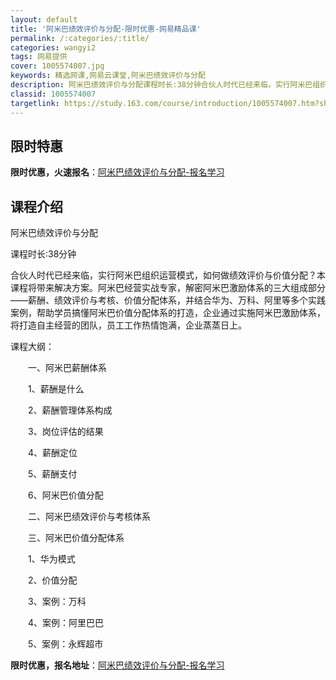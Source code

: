 ```yaml
---
layout: default
title: '阿米巴绩效评价与分配-限时优惠-网易精品课'
permalink: /:categories/:title/
categories: wangyi2
tags: 网易提供
cover: 1005574007.jpg
keywords: 精选网课,网易云课堂,阿米巴绩效评价与分配
description: 阿米巴绩效评价与分配课程时长:38分钟合伙人时代已经来临，实行阿米巴组织运营模式，如何做绩效评价与价值分配？本课程将带来
classid: 1005574007
targetlink: https://study.163.com/course/introduction/1005574007.htm?share=1&shareId=1025206652&utm_campaign=share&utm_medium=iphoneShare&utm_source=&utm_u=1025206652
---
```


## 限时特惠

**限时优惠，火速报名**：[阿米巴绩效评价与分配-报名学习](https://study.163.com/course/introduction/1005574007.htm?share=1&shareId=1025206652&utm_campaign=share&utm_medium=iphoneShare&utm_source=&utm_u=1025206652)

## 课程介绍

阿米巴绩效评价与分配

课程时长:38分钟

合伙人时代已经来临，实行阿米巴组织运营模式，如何做绩效评价与价值分配？本课程将带来解决方案。阿米巴经营实战专家，解密阿米巴激励体系的三大组成部分——薪酬、绩效评价与考核、价值分配体系，并结合华为、万科、阿里等多个实践案例，帮助学员搞懂阿米巴价值分配体系的打造，企业通过实施阿米巴激励体系，将打造自主经营的团队，员工工作热情饱满，企业蒸蒸日上。

课程大纲：

　　一、阿米巴薪酬体系

　　1、薪酬是什么

　　2、薪酬管理体系构成

　　3、岗位评估的结果

　　4、薪酬定位

　　5、薪酬支付

　　6、阿米巴价值分配

　　二、阿米巴绩效评价与考核体系

　　三、阿米巴价值分配体系

　　1、华为模式

　　2、价值分配

　　3、案例：万科

　　4、案例：阿里巴巴

　　5、案例：永辉超市

**限时优惠，报名地址**：[阿米巴绩效评价与分配-报名学习](https://study.163.com/course/introduction/1005574007.htm?share=1&shareId=1025206652&utm_campaign=share&utm_medium=iphoneShare&utm_source=&utm_u=1025206652)

